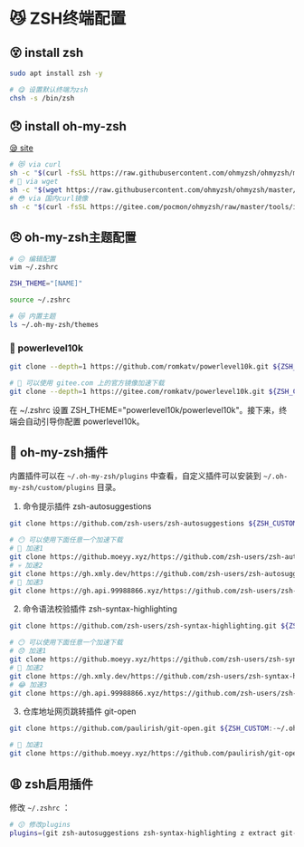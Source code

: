 # 😼 ZSH终端配置

## 😵 install zsh

```bash
sudo apt install zsh -y

# 😋 设置默认终端为zsh
chsh -s /bin/zsh
```

## 😞 install oh-my-zsh

[😪 site](https://ohmyz.sh/#install)

```bash
# 😻 via curl
sh -c "$(curl -fsSL https://raw.githubusercontent.com/ohmyzsh/ohmyzsh/master/tools/install.sh)"
# 🤠 via wget
sh -c "$(wget https://raw.githubusercontent.com/ohmyzsh/ohmyzsh/master/tools/install.sh -O -)"
# 😳 via 国内curl镜像
sh -c "$(curl -fsSL https://gitee.com/pocmon/ohmyzsh/raw/master/tools/install.sh)
```

## 😠 oh-my-zsh主题配置

```bash
# 😖 编辑配置
vim ~/.zshrc

ZSH_THEME="[NAME]"

source ~/.zshrc

# 😿 内置主题
ls ~/.oh-my-zsh/themes
```

### 🥴 powerlevel10k

```bash
git clone --depth=1 https://github.com/romkatv/powerlevel10k.git ${ZSH_CUSTOM:-$HOME/.oh-my-zsh/custom}/themes/powerlevel10k

# 🥺 可以使用 gitee.com 上的官方镜像加速下载
git clone --depth=1 https://gitee.com/romkatv/powerlevel10k.git ${ZSH_CUSTOM:-$HOME/.oh-my-zsh/custom}/themes/powerlevel10k
```

在 ~/.zshrc 设置 ZSH_THEME="powerlevel10k/powerlevel10k"。接下来，终端会自动引导你配置 powerlevel10k。

## 🙊 oh-my-zsh插件

内置插件可以在 `~/.oh-my-zsh/plugins` 中查看，自定义插件可以安装到 `~/.oh-my-zsh/custom/plugins` 目录。

1. 命令提示插件 zsh-autosuggestions

```bash
git clone https://github.com/zsh-users/zsh-autosuggestions ${ZSH_CUSTOM:-~/.oh-my-zsh/custom}/plugins/zsh-autosuggestions

# 😶 可以使用下面任意一个加速下载
# 🤖 加速1
git clone https://github.moeyy.xyz/https://github.com/zsh-users/zsh-autosuggestions ${ZSH_CUSTOM:-~/.oh-my-zsh/custom}/plugins/zsh-autosuggestions
# 💀 加速2
git clone https://gh.xmly.dev/https://github.com/zsh-users/zsh-autosuggestions ${ZSH_CUSTOM:-~/.oh-my-zsh/custom}/plugins/zsh-autosuggestions
# 🤯 加速3
git clone https://gh.api.99988866.xyz/https://github.com/zsh-users/zsh-autosuggestions ${ZSH_CUSTOM:-~/.oh-my-zsh/custom}/plugins/zsh-autosuggestions
```

2. 命令语法校验插件 zsh-syntax-highlighting

```bash
git clone https://github.com/zsh-users/zsh-syntax-highlighting.git ${ZSH_CUSTOM:-~/.oh-my-zsh/custom}/plugins/zsh-syntax-highlighting

# 😶 可以使用下面任意一个加速下载
# 😞 加速1
git clone https://github.moeyy.xyz/https://github.com/zsh-users/zsh-syntax-highlighting.git ${ZSH_CUSTOM:-~/.oh-my-zsh/custom}/plugins/zsh-syntax-highlighting
# 🥹 加速2
git clone https://gh.xmly.dev/https://github.com/zsh-users/zsh-syntax-highlighting.git ${ZSH_CUSTOM:-~/.oh-my-zsh/custom}/plugins/zsh-syntax-highlighting
# 😂 加速3
git clone https://gh.api.99988866.xyz/https://github.com/zsh-users/zsh-syntax-highlighting.git ${ZSH_CUSTOM:-~/.oh-my-zsh/custom}/plugins/zsh-syntax-highlighting
```

3. 仓库地址网页跳转插件 git-open

```bash
git clone https://github.com/paulirish/git-open.git ${ZSH_CUSTOM:-~/.oh-my-zsh/custom}/plugins/git-open

# 🤪 加速1
git clone https://github.moeyy.xyz/https://github.com/paulirish/git-open.git ${ZSH_CUSTOM:-~/.oh-my-zsh/custom}/plugins/git-open
```

## 😩 zsh启用插件

修改 `~/.zshrc` ：

```bash
# 😗 修改plugins
plugins=(git zsh-autosuggestions zsh-syntax-highlighting z extract git-open)
```
